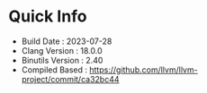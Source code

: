 # Quick Info
* Build Date : 2023-07-28
* Clang Version : 18.0.0
* Binutils Version : 2.40
* Compiled Based : https://github.com/llvm/llvm-project/commit/ca32bc44

